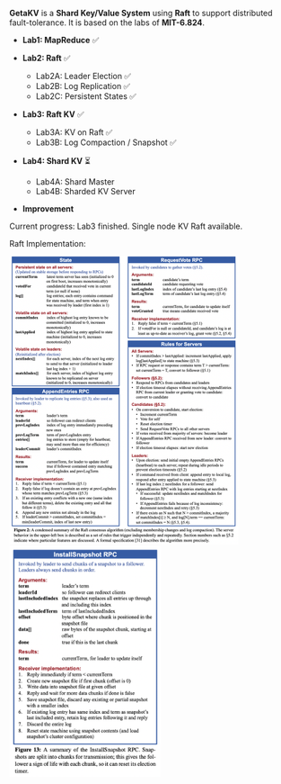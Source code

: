 **GetaKV** is a **Shard Key/Value System** using **Raft** to support distributed fault-tolerance.
It is based on the labs of **MIT-6.824**.

- **Lab1: MapReduce** ✅

- **Lab2: Raft** ✅
  
    - Lab2A: Leader Election ✅
    - Lab2B: Log Replication ✅
    - Lab2C: Persistent States ✅
    
- **Lab3: Raft KV** ✅
  
    - Lab3A: KV on Raft ✅
    - Lab3B: Log Compaction / Snapshot ✅
    
- **Lab4: Shard KV** ⏳
  
    - Lab4A: Shard Master
    - Lab4B: Sharded KV Server
    
- **Improvement**

  

Current progress: Lab3 finished. Single node KV Raft available.



Raft Implementation:

<img src="assets/image-20230413133324787.png" alt="image-20230413133324787" style="zoom:50%;" />

<img src="assets/image-20230413133359027.png" alt="image-20230413133359027" style="zoom:40%;" />